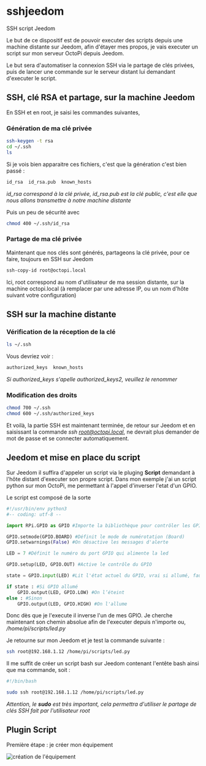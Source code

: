 # sshjeedom
SSH script Jeedom

Le but de ce dispositif est de pouvoir executer des scripts depuis une machine distante sur Jeedom, afin d'étayer mes propos, je vais executer un script sur mon serveur OctoPi depuis Jeedom.

Le but sera d'automatiser la connexion SSH via le partage de clés privées, puis de lancer une commande sur le serveur distant lui demandant d'executer le script.

## SSH, clé RSA et partage, sur la machine Jeedom

En SSH et en root, je saisi les commandes suivantes,

### Génération de ma clé privée

``` bash
ssh-keygen -t rsa
cd ~/.ssh
ls
```
Si je vois bien apparaitre ces fichiers, c'est que la génération c'est bien passé :

``` bash
id_rsa  id_rsa.pub  known_hosts
```
*id_rsa correspond à la clé privée, id_rsa.pub est la clé public, c'est elle que nous allons transmettre à notre machine distante*

Puis un peu de sécurité avec

``` bash
chmod 400 ~/.ssh/id_rsa
```


### Partage de ma clé privée

Maintenant que nos clés sont générés, partageons la clé privée, pour ce faire, toujours en SSH sur Jeedom

``` bash
ssh-copy-id root@octopi.local
```

Ici, root correspond au nom d'utilisateur de ma session distante, sur la machine octopi.local (à remplacer par une adresse IP, ou un nom d'hôte suivant votre configuration)


## SSH sur la machine distante

### Vérification de la réception de la clé

``` bash
ls ~/.ssh
```
Vous devriez voir :

``` bash
authorized_keys  known_hosts
```

*Si authorized_keys s'apelle authorized_keys2, veuillez le renommer*

### Modification des droits

``` bash
chmod 700 ~/.ssh
chmod 600 ~/.ssh/authorized_keys 
```

Et voilà, la partie SSH est maintenant terminée, de retour sur Jeedom et en saisissant la commande *ssh root@octopi.local*, ne devrait plus demander de mot de passe et se connecter automatiquement.

## Jeedom et mise en place du script

Sur Jeedom il suffira d'appeler un script via le pluging **Script** demandant à l'hôte distant d'executer son propre script. Dans mon exemple j'ai un script python sur mon OctoPi, me permettant à l'appel d'inverser l'etat d'un GPIO.

Le script est composé de la sorte

``` python
#!/usr/bin/env python3
#-- coding: utf-8 --

import RPi.GPIO as GPIO #Importe la bibliothèque pour contrôler les GPIOs

GPIO.setmode(GPIO.BOARD) #Définit le mode de numérotation (Board)
GPIO.setwarnings(False) #On désactive les messages d'alerte

LED = 7 #Définit le numéro du port GPIO qui alimente la led

GPIO.setup(LED, GPIO.OUT) #Active le contrôle du GPIO

state = GPIO.input(LED) #Lit l'état actuel du GPIO, vrai si allumé, faux si éteint

if state : #Si GPIO allumé
    GPIO.output(LED, GPIO.LOW) #On l’éteint
else : #Sinon
    GPIO.output(LED, GPIO.HIGH) #On l'allume
```

Donc dès que je l'execute il inverse l'un de  mes GPIO. 
Je cherche maintenant son chemin absolue afin de l'executer depuis n'importe ou, */home/pi/scripts/led.py*

Je retourne sur mon Jeedom et je test la commande suivante :

``` bash
ssh root@192.168.1.12 /home/pi/scripts/led.py
```

Il me suffit de créer un script bash sur Jeedom contenant l'entête bash ainsi que ma commande, soit :

``` bash
#!/bin/bash

sudo ssh root@192.168.1.12 /home/pi/scripts/led.py
```

*Attention, le ***sudo*** est très important, cela permettra d'utiliser le partage de clés SSH fait par l'utilisateur root*

## Plugin Script

Première étape : je créer mon équipement

![création de l'équipement](/img/scripts.png)
